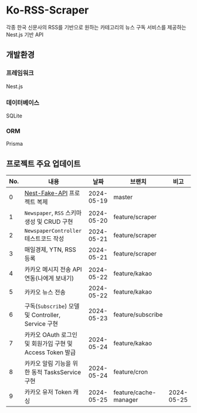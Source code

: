 # Ko-RSS-Scraper

각종 한국 신문사의 RSS를 기반으로 원하는 카테고리의 뉴스 구독 서비스를 제공하는 Nest.js 기반 API

## 개발환경

### 프레임워크

Nest.js

### 데이터베이스

SQLite

### ORM

Prisma

## 프로젝트 주요 업데이트

| No. | 내용                                                                | 날짜         | 브랜치                   | 비고         |
|-----|-------------------------------------------------------------------|------------|-----------------------|------------|
| 0   | [Nest-Fake-API](https://github.com/jilpoom/nest-fake-api) 프로젝트 복제 | 2024-05-19 | master                |            |  
| 1   | `Newspaper`, `RSS` 스키마 생성 및 CRUD 구현                               | 2024-05-20 | feature/scraper       |            |
| 2   | `NewspaperController` 테스트코드 작성                                    | 2024-05-21 | feature/scraper       |            |
| 3   | 매일경제, YTN, RSS 등록                                                 | 2024-05-21 | feature/scraper       |            |
| 4   | 카카오 메시지 전송 API 연동(나에게 보내기)                                        | 2024-05-22 | feature/kakao         |
| 5   | 카카오 뉴스 전송                                                         | 2024-05-22 | feature/kakao         |            |
| 6   | 구독(`Subscribe`) 모델 및 Controller, Service 구현                       | 2024-05-23 | feature/subscribe     |            | 
| 7   | 카카오 OAuth 로그인 및 회원가입 구현 및 Access Token 발급                         | 2024-05-24 | feature/kakao         |            |
| 8   | 카카오 알림 기능을 위한 동적 TasksService 구현                                  | 2024-05-24 | feature/cron          |
| 9   | 카카오 유저 Token 캐싱                                                   | 2024-05-25 | feature/cache-manager | 2024-05-25 | feature/cache-manager | 